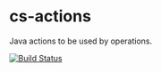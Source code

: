 cs-actions
=============

Java actions to be used by operations.

[![Build Status](https://travis-ci.org/CloudSlang/cs-actions.svg?branch=master)](https://travis-ci.org/CloudSlang/cs-actions)
